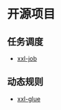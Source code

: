 # 开源项目

## 任务调度
- [xxl-job](https://github.com/liangxiong/liang.tech/blob/master/开源项目/任务调度/xxl-job/xxl-job.md)


## 动态规则
- [xxl-glue](https://github.com/liangxiong/liang.tech/blob/master/开源项目/任务调度/xxl-glue/xxl-glue.md)
